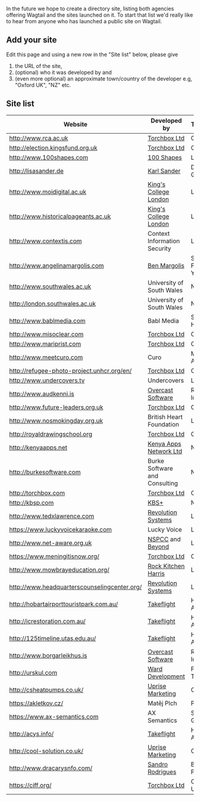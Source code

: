In the future we hope to create a directory site, listing both agencies offering Wagtail and the sites launched on it. To start that list we'd really like to hear from anyone who has launched a public site on Wagtail.

## Add your site

Edit this page and using a new row in the "Site list" below, please give

1. the URL of the site, 
2. (optional) who it was developed by and 
3. (even more optional) an approximate town/country of the developer e.g, "Oxford UK", "NZ" etc.

## Site list

Website                             | Developed by                        | Town/Country
------------------------------------|-------------------------------------|------------------
http://www.rca.ac.uk                | [Torchbox Ltd](http://torchbox.com) | Oxford, UK
http://election.kingsfund.org.uk    | [Torchbox Ltd](http://torchbox.com) | Oxford, UK
http://www.100shapes.com            | [100 Shapes](http://www.100shapes.com) | London, UK
http://lisasander.de                | [Karl Sander](http://kall.ws)       | Dresden, Germany
http://www.moidigital.ac.uk         | [King's College London](http://www.kcl.ac.uk/) | London, UK
http://www.historicalpageants.ac.uk | [King's College London](http://www.kcl.ac.uk/) | London, UK
http://www.contextis.com            | Context Information Security        | London, UK
http://www.angelinamargolis.com     | [Ben Margolis](http://www.sixpearls.com/) | San Francisco/New York City, USA
http://www.southwales.ac.uk         | University of South Wales           | Newport, UK
http://london.southwales.ac.uk      | University of South Wales           | Newport, UK
http://www.bablmedia.com            | Babl Media                          | Shaker Heights, USA
http://www.misoclear.com            | [Torchbox Ltd](http://torchbox.com) | Oxford, UK
http://www.mariprist.com            | [Torchbox Ltd](http://torchbox.com) | Oxford, UK
http://www.meetcuro.com             | Curo                                | Melbourne, Australia
http://refugee-photo-project.unhcr.org/en/ | [Torchbox Ltd](http://torchbox.com) | Oxford, UK
http://www.undercovers.tv           | Undercovers | London, UK
http://www.audkenni.is              | [Overcast Software](http://www.overcast.io) | Reykjavík, Iceland
http://www.future-leaders.org.uk    | [Torchbox Ltd](http://torchbox.com) | Oxford, UK
http://www.nosmokingday.org.uk      | British Heart Foundation            | London, UK
http://royaldrawingschool.org       | [Torchbox Ltd](http://torchbox.com) | Oxford, UK
http://kenyaapps.net                | [Kenya Apps Network Ltd](http://kenyaapps.net) | Nairobi, Kenya
http://burkesoftware.com            | Burke Software and Consulting       | New York, NY
http://torchbox.com                 | [Torchbox Ltd](http://torchbox.com) | Oxford, UK 
http://kbsp.com                     | [KBS+](http://kbsp.com)             | New York, NY
http://www.tedxlawrence.com         | [Revolution Systems](http://www.revsys.com) | Lawrence, KS
https://www.luckyvoicekaraoke.com   | Lucky Voice                         | London, UK
http://www.net-aware.org.uk         | [NSPCC](http://www.nspcc.org.uk) and [Beyond](https://bynd.com) | London, UK
https://www.meningitisnow.org/      | [Torchbox Ltd](http://torchbox.com) | Oxford, UK
http://www.mowbrayeducation.org/    | [Rock Kitchen Harris](http://www.rkh.co.uk/) | Leicester, UK
http://www.headquarterscounselingcenter.org/ | [Revolution Systems](http://www.revsys.com/) | Lawrence, KS
http://hobartairporttouristpark.com.au/ | [Takeflight](http://www.takeflight.com.au/) | Hobart, Australia
http://icrestoration.com.au/        | [Takeflight](http://www.takeflight.com.au/) | Hobart, Australia
http://125timeline.utas.edu.au/     | [Takeflight](http://www.takeflight.com.au/) | Hobart, Australia
http://www.borgarleikhus.is         | [Overcast Software](http://www.overcast.io) | Reykjavík, Iceland
http://urskul.com                   | [Ward Development](http://warddevelopment.co) | Fort Worth, Texas, USA
http://csheatpumps.co.uk/           | [Uprise Marketing](http://uprisemarketing.co.uk/) | Cardiff, UK
https://akletkov.cz/                | Matěj Plch                           | Praha, CZ
https://www.ax-semantics.com  | AX Semantics  | Stuttgart, Germany 
http://acys.info/     | [Takeflight](http://www.takeflight.com.au/) | Hobart, Australia
http://cool-solution.co.uk/         | [Uprise Marketing](http://uprisemarketing.co.uk/) | Cardiff, UK
http://www.dracarysnfo.com/         | [Sandro Rodrigues](http://pt.linkedin.com/in/rodriguessandro) | Braga, Portugal
https://ciff.org/         | [Torchbox Ltd](http://torchbox.com) | Oxford/Bristol, UK